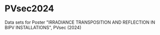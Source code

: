 # PVsec2024
Data sets for Poster "IRRADIANCE TRANSPOSITION AND REFLECTION IN BIPV INSTALLATIONS", PVsec (2024)
